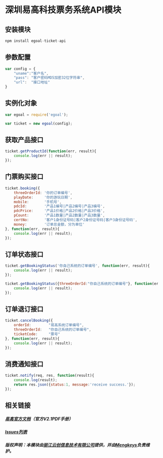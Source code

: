 # 深圳易高科技票务系统API模块

## 安装模块

```js
npm install egoal-ticket-api
```

## 参数配置

```js
var config = {
    "uname":"客户名",
    "pass": "客户密码MD5加密32位字符串",
    "url":  "接口地址"
}
```

## 实例化对象

```js 
var egoal = require('egoal');

var ticket = new egoal(config);
```

## 获取产品接口

```js 
ticket.getProductId(function(err, result){
    console.log(err || result);
});
```

## 门票购买接口

```js
ticket.booking({
    threeOrderId: '你的订单编号',
    playDate:     '你的游玩日期',
    mobile:       '手机号',
    pdcId:        '产品1编号|产品2编号|产品3编号',
    pdcPrice:     '产品1价格|产品2价格|产品3价格',
    pCount:       '产品1数量|产品2数量|产品3数量',
    certNo:       '客户1身份证号码|客户2身份证号码|客户3身份证号码',
    money:        '订单总金额，分为单位'
}, function(err, result){
    console.log(err || result);
});
```

## 订单状态接口

```js
ticket.getBookingStatus('你自己系统的订单编号', function(err, result){
    console.log(err || result);
});

ticket.getBookingStatus({threeOrderId:"你自己系统的订单编号"}, function(err, result){
    console.log(err || result);
});
```

## 订单退订接口

```js
ticket.cancelBooking({
    orderId:        "易高系统订单编号",
    threeOrderId:   "你自己系统的订单编号",
    ticketCode:     "票号"
}, function(err, result){
    console.log(err || result);
});
```

## 消费通知接口

```js
ticket.notify(req, res, function(result){
    console.log(result);
    return res.json({status:1, message:'receive success.'});
});
```


## 相关链接

##### [易高官方文档](https://github.com/yuncreate/egoal-ticket-api/blob/master/%E6%98%93%E9%AB%98%E7%BD%91%E4%B8%8A%E8%B4%AD%E7%A5%A8%E7%B3%BB%E7%BB%9F%E6%8E%A5%E5%8F%A3%E8%AF%B4%E6%98%8E(V2.1).pdf)（官方V2.1PDF手册）
##### [Issues列表](https://github.com/yuncreate/egoal-ticket-api/issues)


##### 版权声明：本模块由[丽江云创信息技术有限公司](http://www.yuncreate.com)提供，并由[Mengkeys](http://www.mengkeys.com)负责维护。
